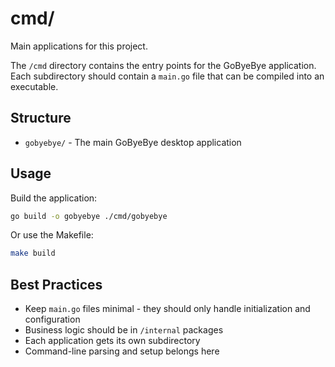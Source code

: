 # cmd/

Main applications for this project.

The `/cmd` directory contains the entry points for the GoByeBye application. Each subdirectory should contain a `main.go` file that can be compiled into an executable.

## Structure

- `gobyebye/` - The main GoByeBye desktop application

## Usage

Build the application:
```bash
go build -o gobyebye ./cmd/gobyebye
```

Or use the Makefile:
```bash
make build
```

## Best Practices

- Keep `main.go` files minimal - they should only handle initialization and configuration
- Business logic should be in `/internal` packages
- Each application gets its own subdirectory
- Command-line parsing and setup belongs here